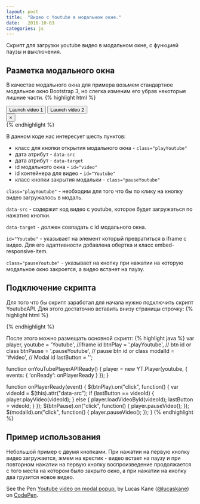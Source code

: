 ```yaml
---
layout: post
title:  "Видео c Youtube в модальном окне."
date:   2016-10-03
categories: js
---
```


Скрипт для загрузки youtube видео в модальном окне, с функцией паузы и выключения.

## Разметка модального окна
В качестве модального окна для примера возьмем стандартное модальное окно Bootstrap 3, но слегка изменим его убрав некоторые лишние части.
{% highlight html %}
<!-- Button trigger modal -->
<button type="button" class="btn btn-primary playYoutube" data-toggle="modal" data-target="#video" data-src="c7nRTF2SowQ">
Launch video 1
</button>
<button type="button" class="btn btn-primary playYoutube" data-toggle="modal" data-target="#video" data-src="Sr-DKyAVU34">
Launch video 2
</button>

<!-- 	Video Modal 	-->
<!-- Modal -->
<div class="modal fade modal-video" id="video" tabindex="-1" role="dialog" aria-labelledby="myModalLabel">
  <div class="modal-dialog" role="document">
    <div class="modal-content">
      <div class="modal-body">
        <!-- 16:9 aspect ratio -->
        <div class="embed-responsive embed-responsive-16by9">
          <div id="Youtube" class="embed-responsive-item"></div>
        </div>
      </div>
      <div class="modal-footer">
        <button type="button" class="close pauseYoutube" data-dismiss="modal" aria-label="Close"><span aria-hidden="true">&times;</span></button>
      </div>
    </div>
  </div>
</div>
<!-- 	/Video Modal 	-->
{% endhighlight %}

В данном коде нас интересует шесть пунктов:

* класс для кнопки открытия модального окна - <code>class="playYoutube"</code>
* дата атрибут - <code>data-src</code>
* дата атрибут - <code>data-target</code>
* id модального окна - <code>id="video"</code>
* id контейнера для видео - <code>id="Youtube"</code>
* класс кнопки закрытия модальки - <code>class="pauseYoutube"</code>

<code>class="playYoutube"</code> - необходим для того что бы по клику на кнопку видео загружалось в модаль.

<code>data-src</code> - содержит код видео с youtube, которое будет загружаться по нажатию кнопки.

<code>data-target</code> - должен совпадать с id модального окна.

<code>id="Youtube"</code> - указывает на элемент который превратиться в iframe с видео. Для его адаптивности добавлена обертка и класс embed-responsive-item.

<code>class="pauseYoutube"</code> - указывает на кнопку при нажатии на которую модальное окно закроется, а видео встанет на паузу.

## Подключение скрипта
Для того что бы скрипт заработал для начала нужно подключить скрипт YoutubeAPI. Для этого достаточно вставить внизу страницы строчку:
{% highlight html %}
<!-- Add youtube api -->
<script src="https://www.youtube.com/iframe_api"></script>
{% endhighlight %}

После этого можно размещать основной скрипт:
{% highlight java %}
var player,
    youtube  = 'Youtube', //iframe id
    btnPlay  = '.playYoutube', // btn id or class
    btnPause = '.pauseYoutube', // pause btn id or class
    modalId  = '#video', // Modal id
    lastButton = ''; 

function onYouTubePlayerAPIReady() {
  player = new YT.Player(youtube, {
    events: {
      'onReady': onPlayerReady
    }
  });
}

function onPlayerReady(event) {
  $(btnPlay).on("click", function() {
    var videoId = $(this).attr("data-src");
    if (lastButton == videoId) {
      player.playVideo(videoId);
    } else {
      player.loadVideoById(videoId);
      lastButton = videoId;
    }
  });
  $(btnPause).on("click", function() {
    player.pauseVideo();
  });
  $(modalId).on("click", function() {
    player.pauseVideo();
  });
}
{% endhighlight %}

## Пример использования
Небольшой пример с двумя кнопками. При нажатии на первую кнопку видео загружается, жмем на крестик - видео встает на паузу и при повторном нажатии на первую кнопку воспроизведение продолжается с того места на котором было закрыто окно, а при нажатии на кнопку два грузится новое видео.

<p data-height="485" data-theme-id="0" data-slug-hash="KgvGpN" data-default-tab="html,result" data-user="lucaskane" data-embed-version="2" class="codepen">See the Pen <a href="http://codepen.io/lucaskane/pen/KgvGpN/">Youtube video on modal popup.</a> by Lucas Kane (<a href="http://codepen.io/lucaskane">@lucaskane</a>) on <a href="http://codepen.io">CodePen</a>.</p>
<script async src="//assets.codepen.io/assets/embed/ei.js"></script>